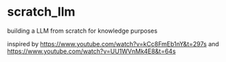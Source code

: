 # scratch_llm
building a LLM from scratch for knowledge purposes

inspired by https://www.youtube.com/watch?v=kCc8FmEb1nY&t=297s and https://www.youtube.com/watch?v=UU1WVnMk4E8&t=64s
